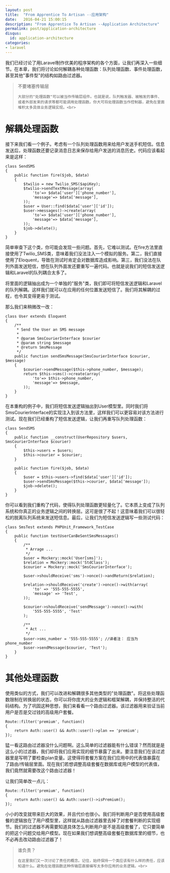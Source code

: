 ```yaml
---
layout: post
title:  "From Apprentice To Artisan --应用架构"
date:   2016-04-21 15:00:15
description: "From Apprentice To Artisan --Application Architecture"
permalink: post/application-architecture
disqus:
  id: application-architecture
categories:
- laravel
---
```


我们已经讨论了用Laravel制作优美的程序架构的各个方面，让我们再深入一些细节。在本章，我们将讨论如何解耦各种处理函数：队列处理函数、事件处理函数，甚至其他"事件型"的结构如路由过滤器。<br>

<blockquote>
<p>
    不要堵塞传输层<br>

    大部分的"处理函数"可以被当作传输层组件。也就是说，队列触发器、被触发的事件、或者外部发来的请求等都可能调用处理函数。你大可将处理函数当作控制器，避免在里面堆积太多具体业务逻辑实现。<br>
</p>
</blockquote>

解耦处理函数
==========

接下来我们看一个例子。考虑有一个队列处理函数用来给用户发送手机短信。信息发送后，处理函数还要记录消息日志来保存给用户发送的消息历史。代码应该看起来是这样：<br>

```
class SendSMS
{
    public function fire($job, $data)
    {
        $twilio = new Twilio_SMS($apiKey);
        $twilio->sendTextMessage(array(
            'to'=> $data['user']['phone_number'],
            'message'=> $data['message'],
        ));
        $user = User::find($data['user']['id']);
        $user->messages()->create(array(
            'to'=> $data['user']['phone_number'],
            'message'=> $data['message'],
        ));
        $job->delete();
    }
}
```

简单审查下这个类，你可能会发现一些问题。首先，它难以测试。在fire方法里直接使用了Twilio_SMS类，意味着我们没法注入一个模拟的服务。第二，我们直接使用了Eloquent，导致在测试时肯定会对数据库造成影响。第三，我们没法在队列外面发送短信，想在队列外面发还要重写一遍代码。也就是说我们的短信发送逻辑和Laravel的队列耦合太多了。<br>

将里面的逻辑抽出成为一个单独的"服务"类，我们即可将短信发送逻辑和Laravel的队列解耦。这样我们就可以在应用的任何位置发送短信了。我们将其解耦的过程，也令其变得更易于测试。<br>

那么我们来稍微改一改：<br>

```
class User extends Eloquent
{
    /**
     * Send the User an SMS message
     *
     * @param SmsCourierInterface $courier
     * @param string $message
     * @return SmsMessage
     */
    public function sendSmsMessage(SmsCourierInterface $courier, $message)
    {
        $courier->sendMessage($this->phone_number, $message);
        return $this->sms()->create(array(
            'to'=> $this->phone_number,
            'message'=> $message,
        ));
    }
}
```

在本重构的例子中，我们将短信发送逻辑抽出到User模型里。同时我们将SmsCourierInterface的实现注入到该方法里，这样我们可以更容易对该方法进行测试。现在我们已经重构了短信发送逻辑，让我们再重写队列处理函数：<br>

```
class SendSMS
{
    public function __construct(UserRepository $users, SmsCourierInterface $courier)
    {
        $this->users = $users;
        $this->courier = $courier;
    }

    public function fire($job, $data)
    {
        $user = $this->users->find($data['user']['id']);
        $user->sendSmsMessage($this->courier, $data['message']);
        $job->delete();
    }
}
```

你可以看到我们重构了代码，使得队列处理函数更轻量化了。它本质上变成了队列系统和你真正的业务逻辑之间的转换层。这可是很了不起！这意味着我们可以很轻松的脱离队列系统来发送短信息。最后，让我们为短信发送逻辑写一些测试代码：<br>

```
class SmsTest extends PHPUnit_Framework_TestCase
{
    public function testUserCanBeSentSmsMessages()
    {
        /**
         * Arrage ...
         */
        $user = Mockery::mock('User[sms]');
        $relation = Mockery::mock('StdClass');
        $courier = Mockery::mock('SmsCourierInterface');

        $user->shouldReceive('sms')->once()->andReturn($relation);

        $relation->shouldReceive('create')->once()->with(array(
            'to' => '555-555-5555',
            'message' => 'Test',
        ));

        $courier->shouldReceive('sendMessage')->once()->with(
            '555-555-5555', 'Test'
        );

        /**
         * Act ...
         */
        $user->sms_number = '555-555-5555'; //译者注： 应当为 phone_number
        $user->sendMessage($courier, 'Test');
    }
}
```

其他处理函数
==========

使用类似的方式，我们可以改进和解耦很多其他类型的"处理函数"。将这些处理函数限制在转换层的状态，你可以将你庞大的业务逻辑和框架解耦，并保持整洁的代码结构。为了巩固这种思想，我们来看看一个路由过滤器。该过滤器用来验证当前用户是否是交过钱的高级用户套餐。<br>

```
Route::filter('premium', function()
{
    return Auth::user() && Auth::user()->plan == 'premium';
});
```

猛一看这路由过滤器没什么问题啊。这么简单的过滤器能有什么错误？然而就是是这么小的过滤器，我们却将我们应用实现的细节暴露了出来。要注意我们在该过滤器里是写明了要检查plan变量。这使得将套餐方案在我们应用中的代表值暴露在了路由/传输层里面。现在我们若想调整高级套餐在数据库或用户模型的代表值，我们竟然就需要改这个路由过滤器！<br>

让我们简单改一点儿：<br>

```
Route::filter('premium', function()
{
    return Auth::user() && Auth::user()->isPremium();
});
```

小小的改变就带来巨大的效果，并且代价也很小。我们将判断用户是否使用高级套餐的逻辑放在了用户模型里，这样就从路由过滤器里去掉了对套餐判断的实现细节。我们的过滤器不再需要知道具体怎么判断用户是不是高级套餐了，它只要简单的把这个问题交给用户模型。现在如果我们想调整高级套餐在数据库里的细节，也不必再去改动路由过滤器了！<br>

<blockquote>
<p>
    谁负责？<br>

    在这里我们又一次讨论了责任的概念。记住，始终保持一个类应该有什么样的责任，应该知道什么。避免在处理函数这种传输层直接编写太多你应用的业务逻辑。<br>
</p>
</blockquote>

